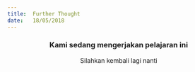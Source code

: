 ```yaml
---
title:  Further Thought
date:   18/05/2018
---
```


### <center>Kami sedang mengerjakan pelajaran ini</center>
<center>Silahkan kembali lagi nanti</center>